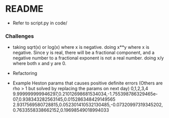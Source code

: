 # README

- Refer to script.py in code/
### Challenges
- taking sqrt(x) or log(x) where x is negative.
doing x**y where x is negative. Since y is real, there will be a fractional component, and a negative number to a fractional exponent is not a real number.
doing x/y where both x and y are 0.

- Refactoring

- Example Heston params that causes positive definite errors (Others are rho > 1 but solved by replacing the params on next day)
0,1,2,3,4
9.999999999946297,0.21012698681534034,-1.755398786329465e-07,0.938343282563145,0.015286348429149565
2.9317569580728815,0.052301410532130485,-0.07320997319345202,0.7633558338662152,0.19698549018994033

